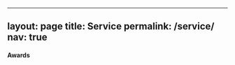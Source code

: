 
---
layout: page
title: Service
permalink: /service/
nav: true
---

<!-- #### Academic service

- Journal editorship:
  - Editorial board of young scientist, Journal of Computer Science and Technology (JCST) 
- Conference organizer:
  - IJCAI 2019 Publicity co-chair
  - ICDM 2019 transfer learning session chair
- Conference senior member/area chair:
  - AAAI 2023 senior PC
- Conference PC member: 
  - ML area: ICML (2022, 2021, 2020); NeurIPS (2022, 2021, 2020); ICLR (2023, 2022, 2021)
  - AI area: AAAI (2023, 2022, 2021, 2020); IJCAI (2022)
  - CV area: CVPR (2022, 2021); ICCV (2021); ECCV (2022)
  - DM area: KDD (2021); WWW (2022, 2021); SDM (2023, 2022); WSDM (2023)
  - HCI area: UbiComp/IMWUT (2022, 2021, 2020, 2019); CHI (2021, 2019); IEEE VAST (2020)
- Journal reviewer: TPAMI, AI Journal, TKDE, TMLR, TNNLS, TMM, TIP, TMC, ACM CSUR, ACM TIST, IEEE TBD, Knowledge-Based Systems, Neurocomputing, Pervasive and Mobile Computing.
- Membership: 
  - Member of CCF technical committee pervasive computing (TCPC)
  - Member of human computer interaction (TCHCI)
  - CCF member. -->

#### Awards

<!-- - Innovation award. IJCAI federated learning workshop 2022.
- Distinguished doctoral thesis award (中国科学院优秀博士学位论文奖) 2020.
- Best Application Paper Award. IJCAI-19 Federated Machine Learning Workshop 2019.
- Outstanding Scholarship of CAS president (中科院院长优秀奖) 2019.
- Special scholarship of ICT (中科院计算所所长特别奖) 2019.
- Student Scholarship. AAAI Conference on Artificial Intelligence (AAAI) 2019.
- Student Travel Grant. ACM International Conference on Multimedia (ACMMM) 2018.
- Outstanding Reviewer. Neurocomputing. 2018.
- Best Paper. The 3rd International Conference on Crowd Science and Engineering (ICCSE) 2018.
- Student Travel Award. International Conference on Machine Learning (ICML) 2018.
- Student Scholarship. AAAI conference on Artificial Intelligence (AAAI) 2018.
- National Scholarship for PhD students, Ministry of Education 2017.
- Merit Student, UCAS 2017.
- Second prize of Bewinner Innovation scholarship. 2017.
- Excellent Graduate, NCUT 2014.
- Excellent Bachelor's Graduation Thesis, NCUT 2014.
- Beijing Merit Student, Beijing City 2013.
- National Scholarship (3x), Ministry of Education 2012, 2013, 2014. -->
